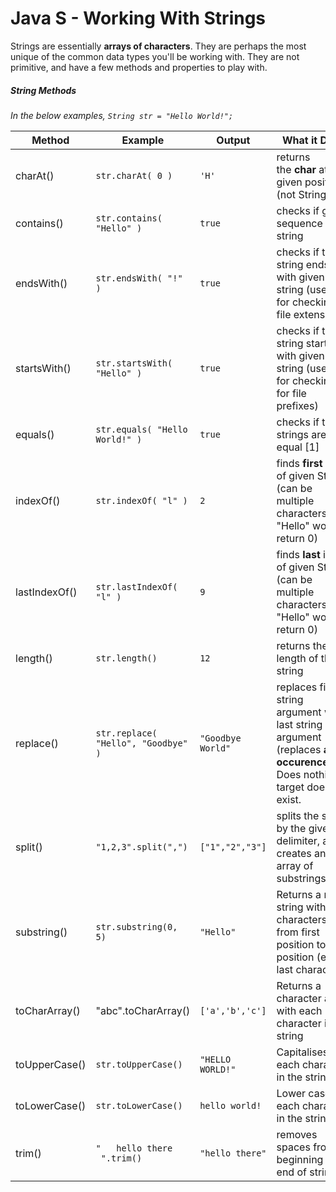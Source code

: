# Java S - Working With Strings

Strings are essentially **arrays of characters**. They are perhaps the most unique of the common data types you'll be working with. They are not primitive, and have a few methods and properties to play with.

##### String Methods

*In the below examples, `String str = "Hello World!";`*

| Method        | Example                             | Output            | What it Does                                                                                                                 |
| ------------- | ----------------------------------- | ----------------- | ---------------------------------------------------------------------------------------------------------------------------- |
| charAt()      | `str.charAt( 0 )`                   | `'H'`             | returns the **char** at given position (not String)                                                                          |
| contains()    | `str.contains( "Hello" )`           | `true`            | checks if given sequence is in string                                                                                        |
| endsWith()    | `str.endsWith( "!" )`               | `true`            | checks if the string ends with given string (useful for checking file extensions)                                            |
| startsWith()  | `str.startsWith( "Hello" )`         | `true`            | checks if the string starts with given string (useful for checking for file prefixes)                                        |
| equals()      | `str.equals( "Hello World!" )`      | `true`            | checks if two strings are equal [1]                                                                                          |
| indexOf()     | `str.indexOf( "l" )`                | `2`               | finds **first** index of given String (can be multiple characters eg: "Hello" would return 0)                                |
| lastIndexOf() | `str.lastIndexOf( "l" )`            | `9`               | finds **last** index of given String (can be multiple characters eg: "Hello" would return 0)                                 |
| length()      | `str.length()`                      | `12`              | returns the length of the string                                                                                             |
| replace()     | `str.replace( "Hello", "Goodbye" )` | `"Goodbye World"` | replaces first string argument with last string argument (replaces **all occurences**). Does nothing if target doesnt exist. |
| split()       | `"1,2,3".split(",")`                | `["1","2","3"]`   | splits the string by the given delimiter, and creates an array of substrings                                                 |
| substring()   | `str.substring(0, 5)`               | `"Hello"`         | Returns a new string with characters from first position to last position (excl. last character)                             |
| toCharArray() | "abc".toCharArray()                 | `['a','b','c']`   | Returns a character array with each character in the string                                                                  |
| toUpperCase() | `str.toUpperCase()`                 | `"HELLO WORLD!"`  | Capitalises each character in the string                                                                                     |
| toLowerCase() | `str.toLowerCase()`                 | `hello world!`    | Lower cases each character in the string                                                                                     |
| trim()        | `"   hello there     ".trim()`      | `"hello there"`   | removes spaces from beginning and end of string                                                                              |


